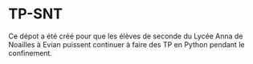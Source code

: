 # TP-SNT
Ce dépot a été créé pour que les élèves de seconde du Lycée Anna de Noailles à Evian
puissent continuer à faire des TP en Python pendant le confinement.
